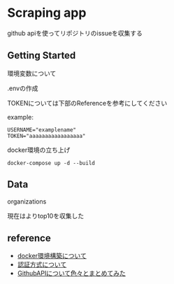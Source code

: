 # Scraping app

github apiを使ってリポジトリのissueを収集する

## Getting Started

環境変数について

.envの作成

TOKENについては下部のReferenceを参考にしてください

example:

```
USERNAME="examplename"
TOKEN="aaaaaaaaaaaaaaaaa"
```


docker環境の立ち上げ

```
docker-compose up -d --build
```


## Data
organizations

現在は[](https://gitstar-ranking.com/)よりtop10を収集した


## reference
- [docker環境構築について](https://qiita.com/jhorikawa_err/items/fb9c03c0982c29c5b6d5)
- [認証方式について](https://docs.github.com/ja/rest/overview/other-authentication-methods)
- [GithubAPIについて色々とまとめてみた](https://qiita.com/syossan27/items/dd3bd152792360c29d01)